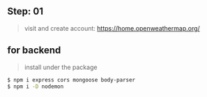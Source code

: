 ## Step: 01
> visit and create account:  https://home.openweathermap.org/

## for backend
> install under the package
```sh
$ npm i express cors mongoose body-parser
$ npm i -D nodemon
```